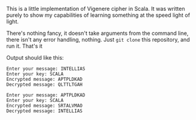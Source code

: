 This is a little implementation of Vigenere cipher in Scala. It was written purely to show my capabilities of learning something at the speed light of light.

There's nothing fancy, it doesn't take arguments from the command line, there isn't any error handling, nothing. Just `git clone` this repository, and run it. That's it

Output should like this:

```
Enter your message: INTELLIAS
Enter your key: SCALA
Encrypted message: APTPLDKAD
Decrypted message: QLTTLTGAH
```

```
Enter your message: APTPLDKAD
Enter your key: SCALA
Encrypted message: SRTALVMAO
Decrypted message: INTELLIAS
```
